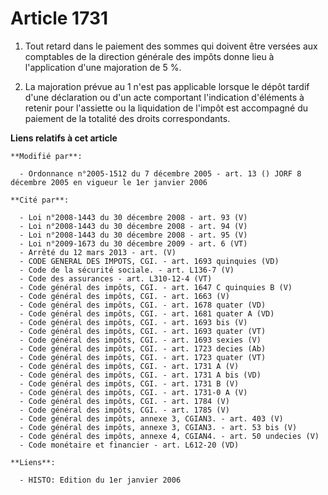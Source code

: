 # Article 1731

1. Tout retard dans le paiement des sommes qui doivent être versées aux comptables de la direction générale des impôts donne
lieu à l'application d'une majoration de 5 %.

2. La majoration prévue au 1 n'est pas applicable lorsque le dépôt tardif d'une déclaration ou d'un acte comportant
l'indication d'éléments à retenir pour l'assiette ou la liquidation de l'impôt est accompagné du paiement de la totalité des
droits correspondants.

**Liens relatifs à cet article**

	**Modifié par**:

	  - Ordonnance n°2005-1512 du 7 décembre 2005 - art. 13 () JORF 8 décembre 2005 en vigueur le 1er janvier 2006

	**Cité par**:

	  - Loi n°2008-1443 du 30 décembre 2008 - art. 93 (V)
	  - Loi n°2008-1443 du 30 décembre 2008 - art. 94 (V)
	  - Loi n°2008-1443 du 30 décembre 2008 - art. 95 (V)
	  - Loi n°2009-1673 du 30 décembre 2009 - art. 6 (VT)
	  - Arrêté du 12 mars 2013 - art. (V)
	  - CODE GENERAL DES IMPOTS, CGI. - art. 1693 quinquies (VD)
	  - Code de la sécurité sociale. - art. L136-7 (V)
	  - Code des assurances - art. L310-12-4 (VT)
	  - Code général des impôts, CGI. - art. 1647 C quinquies B (V)
	  - Code général des impôts, CGI. - art. 1663 (V)
	  - Code général des impôts, CGI. - art. 1678 quater (VD)
	  - Code général des impôts, CGI. - art. 1681 quater A (VD)
	  - Code général des impôts, CGI. - art. 1693 bis (V)
	  - Code général des impôts, CGI. - art. 1693 quater (VT)
	  - Code général des impôts, CGI. - art. 1693 sexies (V)
	  - Code général des impôts, CGI. - art. 1723 decies (Ab)
	  - Code général des impôts, CGI. - art. 1723 quater (VT)
	  - Code général des impôts, CGI. - art. 1731 A (V)
	  - Code général des impôts, CGI. - art. 1731 A bis (VD)
	  - Code général des impôts, CGI. - art. 1731 B (V)
	  - Code général des impôts, CGI. - art. 1731-0 A (V)
	  - Code général des impôts, CGI. - art. 1784 (V)
	  - Code général des impôts, CGI. - art. 1785 (V)
	  - Code général des impôts, annexe 3, CGIAN3. - art. 403 (V)
	  - Code général des impôts, annexe 3, CGIAN3. - art. 53 bis (V)
	  - Code général des impôts, annexe 4, CGIAN4. - art. 50 undecies (V)
	  - Code monétaire et financier - art. L612-20 (VD)

	**Liens**:

	  - HISTO: Edition du 1er janvier 2006
